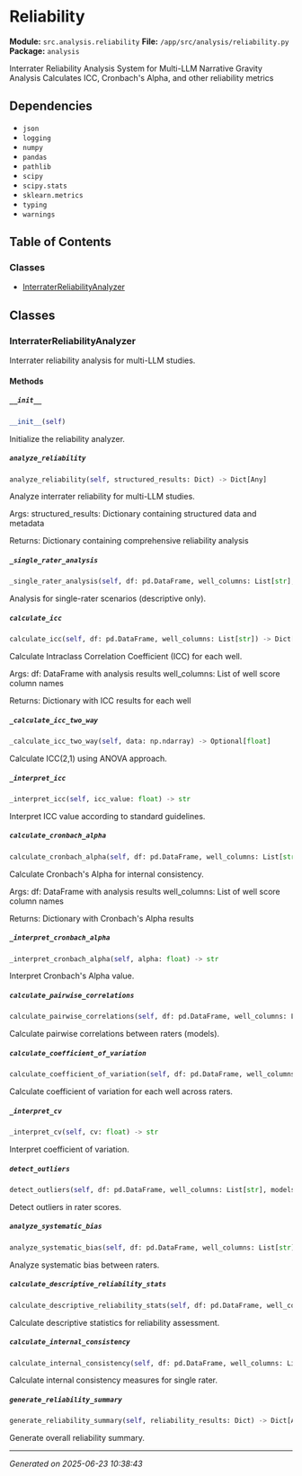 # Reliability

**Module:** `src.analysis.reliability`
**File:** `/app/src/analysis/reliability.py`
**Package:** `analysis`

Interrater Reliability Analysis System for Multi-LLM Narrative Gravity Analysis
Calculates ICC, Cronbach's Alpha, and other reliability metrics

## Dependencies

- `json`
- `logging`
- `numpy`
- `pandas`
- `pathlib`
- `scipy`
- `scipy.stats`
- `sklearn.metrics`
- `typing`
- `warnings`

## Table of Contents

### Classes
- [InterraterReliabilityAnalyzer](#interraterreliabilityanalyzer)

## Classes

### InterraterReliabilityAnalyzer

Interrater reliability analysis for multi-LLM studies.

#### Methods

##### `__init__`
```python
__init__(self)
```

Initialize the reliability analyzer.

##### `analyze_reliability`
```python
analyze_reliability(self, structured_results: Dict) -> Dict[Any]
```

Analyze interrater reliability for multi-LLM studies.

Args:
    structured_results: Dictionary containing structured data and metadata
    
Returns:
    Dictionary containing comprehensive reliability analysis

##### `_single_rater_analysis`
```python
_single_rater_analysis(self, df: pd.DataFrame, well_columns: List[str], metadata: Dict) -> Dict[Any]
```

Analysis for single-rater scenarios (descriptive only).

##### `calculate_icc`
```python
calculate_icc(self, df: pd.DataFrame, well_columns: List[str]) -> Dict[Any]
```

Calculate Intraclass Correlation Coefficient (ICC) for each well.

Args:
    df: DataFrame with analysis results
    well_columns: List of well score column names
    
Returns:
    Dictionary with ICC results for each well

##### `_calculate_icc_two_way`
```python
_calculate_icc_two_way(self, data: np.ndarray) -> Optional[float]
```

Calculate ICC(2,1) using ANOVA approach.

##### `_interpret_icc`
```python
_interpret_icc(self, icc_value: float) -> str
```

Interpret ICC value according to standard guidelines.

##### `calculate_cronbach_alpha`
```python
calculate_cronbach_alpha(self, df: pd.DataFrame, well_columns: List[str]) -> Dict[Any]
```

Calculate Cronbach's Alpha for internal consistency.

Args:
    df: DataFrame with analysis results
    well_columns: List of well score column names
    
Returns:
    Dictionary with Cronbach's Alpha results

##### `_interpret_cronbach_alpha`
```python
_interpret_cronbach_alpha(self, alpha: float) -> str
```

Interpret Cronbach's Alpha value.

##### `calculate_pairwise_correlations`
```python
calculate_pairwise_correlations(self, df: pd.DataFrame, well_columns: List[str], models: List[str]) -> Dict[Any]
```

Calculate pairwise correlations between raters (models).

##### `calculate_coefficient_of_variation`
```python
calculate_coefficient_of_variation(self, df: pd.DataFrame, well_columns: List[str]) -> Dict[Any]
```

Calculate coefficient of variation for each well across raters.

##### `_interpret_cv`
```python
_interpret_cv(self, cv: float) -> str
```

Interpret coefficient of variation.

##### `detect_outliers`
```python
detect_outliers(self, df: pd.DataFrame, well_columns: List[str], models: List[str]) -> Dict[Any]
```

Detect outliers in rater scores.

##### `analyze_systematic_bias`
```python
analyze_systematic_bias(self, df: pd.DataFrame, well_columns: List[str], models: List[str]) -> Dict[Any]
```

Analyze systematic bias between raters.

##### `calculate_descriptive_reliability_stats`
```python
calculate_descriptive_reliability_stats(self, df: pd.DataFrame, well_columns: List[str]) -> Dict[Any]
```

Calculate descriptive statistics for reliability assessment.

##### `calculate_internal_consistency`
```python
calculate_internal_consistency(self, df: pd.DataFrame, well_columns: List[str]) -> Dict[Any]
```

Calculate internal consistency measures for single rater.

##### `generate_reliability_summary`
```python
generate_reliability_summary(self, reliability_results: Dict) -> Dict[Any]
```

Generate overall reliability summary.

---

*Generated on 2025-06-23 10:38:43*